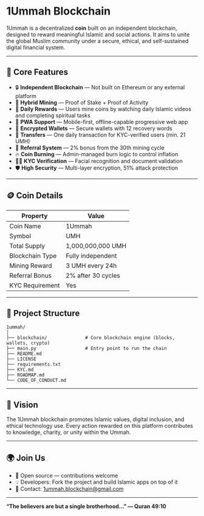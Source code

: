 # 1Ummah Blockchain

1Ummah is a decentralized **coin** built on an independent blockchain, designed to reward meaningful Islamic and social actions. It aims to unite the global Muslim community under a secure, ethical, and self-sustained digital financial system.

---

## 🔗 Core Features

- 🔒 **Independent Blockchain** — Not built on Ethereum or any external platform
- 🧠 **Hybrid Mining** — Proof of Stake + Proof of Activity
- 🧎 **Daily Rewards** — Users mine coins by watching daily Islamic videos and completing spiritual tasks
- 📱 **PWA Support** — Mobile-first, offline-capable progressive web app
- 🧾 **Encrypted Wallets** — Secure wallets with 12 recovery words
- 🔄 **Transfers** — One daily transaction for KYC-verified users (min. 21 UMH)
- 🤝 **Referral System** — 2% bonus from the 30th mining cycle
- 🔥 **Coin Burning** — Admin-managed burn logic to control inflation
- 🧑‍⚖️ **KYC Verification** — Facial recognition and document validation
- 🛡️ **High Security** — Multi-layer encryption, 51% attack protection

---

## 🪙 Coin Details

| Property         | Value              |
|------------------|--------------------|
| Coin Name        | 1Ummah             |
| Symbol           | UMH                |
| Total Supply     | 1,000,000,000 UMH  |
| Blockchain Type  | Fully independent  |
| Mining Reward    | 3 UMH every 24h    |
| Referral Bonus   | 2% after 30 cycles |
| KYC Requirement  | Yes                |

---

## 📁 Project Structure

```
1ummah/
│
├── blockchain/              # Core blockchain engine (blocks, wallets, crypto)
├── main.py                  # Entry point to run the chain
├── README.md
├── LICENSE
├── requirements.txt
├── KYC.md
├── ROADMAP.md
└── CODE_OF_CONDUCT.md
```

---

## 🧠 Vision

The 1Ummah blockchain promotes Islamic values, digital inclusion, and ethical technology use. Every action rewarded on this platform contributes to knowledge, charity, or unity within the Ummah.

---

## 🌍 Join Us

- 🔨 Open source — contributions welcome
- 💡 Developers: Fork the project and build Islamic apps on top of it
- 📧 Contact: 1ummah.blockchain@gmail.com

---

**“The believers are but a single brotherhood…” — Quran 49:10**
